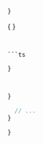 





```ts
}
```



{
}
```


```ts

}


```


```ts

}

```



```ts
  // ...
}
```



```ts
}
```






